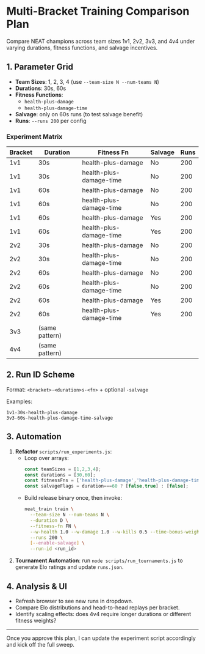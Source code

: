 # Multi-Bracket Training Comparison Plan

Compare NEAT champions across team sizes 1v1, 2v2, 3v3, and 4v4 under varying durations, fitness functions, and salvage incentives.

## 1. Parameter Grid

- **Team Sizes**: 1, 2, 3, 4 (use `--team-size N --num-teams N`)
- **Durations**: 30s, 60s
- **Fitness Functions**:
  - `health-plus-damage`
  - `health-plus-damage-time`
- **Salvage**: only on 60s runs (to test salvage benefit)
- **Runs**: `--runs 200` per config

### Experiment Matrix

| Bracket | Duration | Fitness Fn              | Salvage | Runs |
|---------|----------|-------------------------|---------|------|
| 1v1     | 30s      | health-plus-damage      | No      | 200  |
| 1v1     | 30s      | health-plus-damage-time | No      | 200  |
| 1v1     | 60s      | health-plus-damage      | No      | 200  |
| 1v1     | 60s      | health-plus-damage-time | No      | 200  |
| 1v1     | 60s      | health-plus-damage      | Yes     | 200  |
| 1v1     | 60s      | health-plus-damage-time | Yes     | 200  |
| 2v2     | 30s      | health-plus-damage      | No      | 200  |
| 2v2     | 30s      | health-plus-damage-time | No      | 200  |
| 2v2     | 60s      | health-plus-damage      | No      | 200  |
| 2v2     | 60s      | health-plus-damage-time | No      | 200  |
| 2v2     | 60s      | health-plus-damage      | Yes     | 200  |
| 2v2     | 60s      | health-plus-damage-time | Yes     | 200  |
| 3v3     | (same pattern)                                  |         |      |
| 4v4     | (same pattern)                                  |         |      |

## 2. Run ID Scheme

Format: `<bracket>-<duration>s-<fn>` + optional `-salvage`

Examples:
```
1v1-30s-health-plus-damage
3v3-60s-health-plus-damage-time-salvage
```

## 3. Automation

1. **Refactor** `scripts/run_experiments.js`:
   - Loop over arrays:
     ```js
     const teamSizes = [1,2,3,4];
     const durations = [30,60];
     const fitnessFns = ['health-plus-damage','health-plus-damage-time'];
     const salvageFlags = duration===60 ? [false,true] : [false];
     ```
   - Build release binary once, then invoke:
     ```bash
     neat_train train \
       --team-size N --num-teams N \
       --duration D \
       --fitness-fn FN \
       --w-health 1.0 --w-damage 1.0 --w-kills 0.5 --time-bonus-weight 0.1 \
       --runs 200 \
       [--enable-salvage] \
       --run-id <run_id>
     ```
2. **Tournament Automation**: run `node scripts/run_tournaments.js` to generate Elo ratings and update `runs.json`.

## 4. Analysis & UI

- Refresh browser to see new runs in dropdown.
- Compare Elo distributions and head-to-head replays per bracket.
- Identify scaling effects: does 4v4 require longer durations or different fitness weights?

---

Once you approve this plan, I can update the experiment script accordingly and kick off the full sweep.
